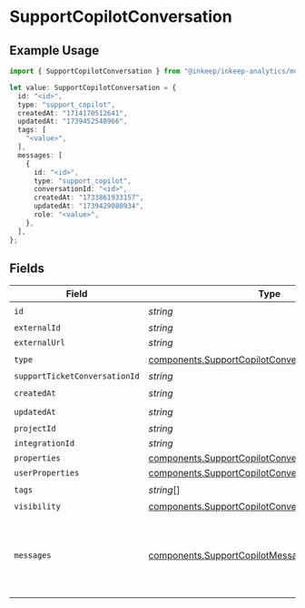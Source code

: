 # SupportCopilotConversation

## Example Usage

```typescript
import { SupportCopilotConversation } from "@inkeep/inkeep-analytics/models/components";

let value: SupportCopilotConversation = {
  id: "<id>",
  type: "support_copilot",
  createdAt: "1714170512641",
  updatedAt: "1739452548966",
  tags: [
    "<value>",
  ],
  messages: [
    {
      id: "<id>",
      type: "support_copilot",
      conversationId: "<id>",
      createdAt: "1733861933157",
      updatedAt: "1739429080934",
      role: "<value>",
    },
  ],
};
```

## Fields

| Field                                                                                                                      | Type                                                                                                                       | Required                                                                                                                   | Description                                                                                                                |
| -------------------------------------------------------------------------------------------------------------------------- | -------------------------------------------------------------------------------------------------------------------------- | -------------------------------------------------------------------------------------------------------------------------- | -------------------------------------------------------------------------------------------------------------------------- |
| `id`                                                                                                                       | *string*                                                                                                                   | :heavy_check_mark:                                                                                                         | N/A                                                                                                                        |
| `externalId`                                                                                                               | *string*                                                                                                                   | :heavy_minus_sign:                                                                                                         | N/A                                                                                                                        |
| `externalUrl`                                                                                                              | *string*                                                                                                                   | :heavy_minus_sign:                                                                                                         | N/A                                                                                                                        |
| `type`                                                                                                                     | [components.SupportCopilotConversationType](../../models/components/supportcopilotconversationtype.md)                     | :heavy_check_mark:                                                                                                         | N/A                                                                                                                        |
| `supportTicketConversationId`                                                                                              | *string*                                                                                                                   | :heavy_minus_sign:                                                                                                         | N/A                                                                                                                        |
| `createdAt`                                                                                                                | *string*                                                                                                                   | :heavy_check_mark:                                                                                                         | N/A                                                                                                                        |
| `updatedAt`                                                                                                                | *string*                                                                                                                   | :heavy_check_mark:                                                                                                         | N/A                                                                                                                        |
| `projectId`                                                                                                                | *string*                                                                                                                   | :heavy_minus_sign:                                                                                                         | N/A                                                                                                                        |
| `integrationId`                                                                                                            | *string*                                                                                                                   | :heavy_minus_sign:                                                                                                         | N/A                                                                                                                        |
| `properties`                                                                                                               | [components.SupportCopilotConversationProperties](../../models/components/supportcopilotconversationproperties.md)         | :heavy_minus_sign:                                                                                                         | N/A                                                                                                                        |
| `userProperties`                                                                                                           | [components.SupportCopilotConversationUserProperties](../../models/components/supportcopilotconversationuserproperties.md) | :heavy_minus_sign:                                                                                                         | N/A                                                                                                                        |
| `tags`                                                                                                                     | *string*[]                                                                                                                 | :heavy_check_mark:                                                                                                         | N/A                                                                                                                        |
| `visibility`                                                                                                               | [components.SupportCopilotConversationVisibility](../../models/components/supportcopilotconversationvisibility.md)         | :heavy_minus_sign:                                                                                                         | N/A                                                                                                                        |
| `messages`                                                                                                                 | [components.SupportCopilotMessage](../../models/components/supportcopilotmessage.md)[]                                     | :heavy_check_mark:                                                                                                         | The messages in the conversation. Must be at least one message.                                                            |